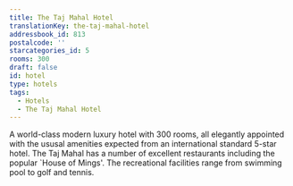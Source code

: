 ```yaml
---
title: The Taj Mahal Hotel
translationKey: the-taj-mahal-hotel
addressbook_id: 813
postalcode: ''
starcategories_id: 5
rooms: 300
draft: false
id: hotel
type: hotels
tags:
  - Hotels
  - The Taj Mahal Hotel
---
```

A world-class modern luxury hotel with 300 rooms, all elegantly appointed with the ususal amenities expected from an international standard 5-star hotel. The Taj Mahal has a number of excellent restaurants including the popular `House of Mings'. The recreational facilities range from swimming pool to golf and tennis.